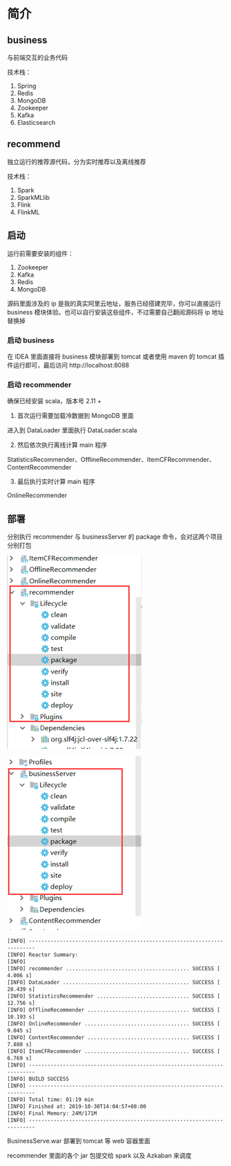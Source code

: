# 简介

## business

与前端交互的业务代码

技术栈：

1. Spring
2. Redis
3. MongoDB
4. Zookeeper
5. Kafka
6. Elasticsearch

## recommend

独立运行的推荐源代码，分为实时推荐以及离线推荐

技术栈：

1. Spark
2. SparkMLlib
3. Flink
4. FlinkML

## 启动

运行前需要安装的组件：

1. Zookeeper
2. Kafka
3. Redis
4. MongoDB

源码里面涉及的 ip 是我的真实阿里云地址，服务已经搭建完毕，你可以直接运行 business 模块体验。也可以自行安装这些组件，不过需要自己翻阅源码将 ip 地址替换掉

### 启动 business

在 IDEA 里面直接将 business 模块部署到 tomcat 或者使用 maven 的 tomcat 插件运行即可，最后访问 http://localhost:8088

### 启动 recommender

确保已经安装 scala，版本号 2.11 +

1. 首次运行需要加载冷数据到 MongoDB 里面

进入到 DataLoader 里面执行  DataLoader.scala

2. 然后依次执行离线计算 main 程序

StatisticsRecommender、OfflineRecommender、ItemCFRecommender、ContentRecommender

3. 最后执行实时计算 main 程序

OnlineRecommender

## 部署

分别执行 recommender 与 businessServer 的 package 命令，会对这两个项目分别打包

![image-20191030140455319](assets/image-20191030140455319.png)

![image-20191030141303449](assets/image-20191030141303449.png)

```
[INFO] ------------------------------------------------------------------------
[INFO] Reactor Summary:
[INFO] 
[INFO] recommender ........................................ SUCCESS [  4.006 s]
[INFO] DataLoader ......................................... SUCCESS [ 28.439 s]
[INFO] StatisticsRecommender .............................. SUCCESS [ 12.756 s]
[INFO] OfflineRecommender ................................. SUCCESS [ 10.193 s]
[INFO] OnlineRecommender .................................. SUCCESS [  9.045 s]
[INFO] ContentRecommender ................................. SUCCESS [  7.880 s]
[INFO] ItemCFRecommender .................................. SUCCESS [  6.769 s]
[INFO] ------------------------------------------------------------------------
[INFO] BUILD SUCCESS
[INFO] ------------------------------------------------------------------------
[INFO] Total time: 01:19 min
[INFO] Finished at: 2019-10-30T14:04:57+08:00
[INFO] Final Memory: 24M/171M
[INFO] ------------------------------------------------------------------------
```



BusinessServe.war 部署到 tomcat 等 web 容器里面

recommender 里面的各个 jar 包提交给 spark  以及 Azkaban 来调度